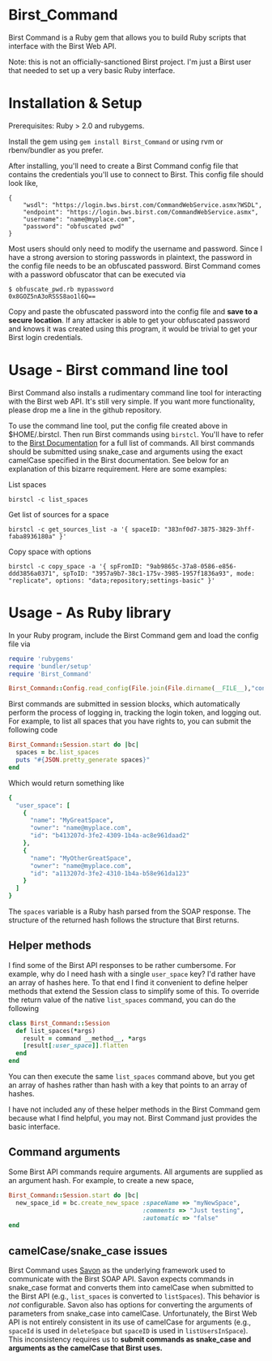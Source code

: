 Birst_Command
====================

Birst Command is a Ruby gem that allows you to build Ruby scripts that
interface with the Birst Web API.

Note: this is not an officially-sanctioned Birst project.  I'm just a
Birst user that needed to set up a very basic Ruby interface.

# Installation & Setup

Prerequisites: Ruby > 2.0 and rubygems.

Install the gem using `gem install Birst_Command` or using rvm or
rbenv/bundler as you prefer.

After installing, you'll need to create a Birst Command config file
that contains the credentials you'll use to connect to Birst.  This
config file should look like,

    {
        "wsdl": "https://login.bws.birst.com/CommandWebService.asmx?WSDL",
        "endpoint": "https://login.bws.birst.com/CommandWebService.asmx",
        "username": "name@myplace.com",
        "password": "obfuscated pwd"
    }

Most users should only need to modify the username and password.
Since I have a strong aversion to storing passwords in plaintext, the
password in the config file needs to be an obfuscated password.  Birst
Command comes with a password obfuscator that can be executed via

    $ obfuscate_pwd.rb mypassword
    0x8GOZ5nA3oRSSS8ao1l6Q==

Copy and paste the obfuscated password into the config file and **save
to a secure location**.  If any attacker is able to get your
obfuscated password and knows it was created using this program, it
would be trivial to get your Birst login credentials.

# Usage - Birst command line tool

Birst Command also installs a rudimentary command line tool for interacting
with the Birst web API.  It's still very simple.  If you want more functionality,
please drop me a line in the github repository.

To use the command line tool, put the config file created above in
$HOME/.birstcl.  Then run Birst commands using `birstcl`.  You'll have to refer
to the [Birst Documentation](https://app2102.bws.birst.com/CommandWebService.asmx)
for a full list of commands.  All birst commands should be submitted using snake_case
and arguments using the exact camelCase specified in the Birst documentation.  See
below for an explanation of this bizarre requirement.  Here are some examples:

List spaces

    birstcl -c list_spaces

Get list of sources for a space

    birstcl -c get_sources_list -a '{ spaceID: "383nf0d7-3875-3829-3hff-faba8936180a" }'

Copy space with options

    birstcl -c copy_space -a '{ spFromID: "9ab9865c-37a8-0586-e856-ddd3856a0371", spToID: "3957a9b7-38c1-175v-3985-1957f1836a93", mode: "replicate", options: "data;repository;settings-basic" }'

# Usage - As Ruby library

In your Ruby program, include the Birst Command gem and load the config file via

````ruby
require 'rubygems'
require 'bundler/setup'
require 'Birst_Command'

Birst_Command::Config.read_config(File.join(File.dirname(__FILE__),"config.json"))
````

Birst commands are submitted in session blocks, which automatically
perform the process of logging in, tracking the login token, and
logging out.  For example, to list all spaces that you have rights to,
you can submit the following code

````ruby
Birst_Command::Session.start do |bc|
  spaces = bc.list_spaces
  puts "#{JSON.pretty_generate spaces}"
end
````

Which would return something like

````ruby
{
  "user_space": [
    {
      "name": "MyGreatSpace",
      "owner": "name@myplace.com",
      "id": "b413207d-3fe2-4309-1b4a-ac8e961daad2"
    },
    {
      "name": "MyOtherGreatSpace",
      "owner": "name@myplace.com",
      "id": "a113207d-3fe2-4310-1b4a-b58e961da123"
    }
  ]
}
````

The `spaces` variable is a Ruby hash parsed from the SOAP response.
The structure of the returned hash follows the structure that Birst
returns.


## Helper methods

I find some of the Birst API responses to be rather cumbersome.  For
example, why do I need hash with a single `user_space` key?  I'd
rather have an array of hashes here.  To that end I find it convenient
to define helper methods that extend the Session class to simplify
some of this.  To override the return value of the native
`list_spaces` command, you can do the following

````ruby
class Birst_Command::Session
  def list_spaces(*args)
    result = command __method__, *args
    [result[:user_space]].flatten
  end 
end
````

You can then execute the same `list_spaces` command above, but you get
an array of hashes rather than hash with a key that points to an array
of hashes.

I have not included any of these helper methods in the Birst Command
gem because what I find helpful, you may not.  Birst Command just
provides the basic interface.

## Command arguments

Some Birst API commands require arguments.  All arguments are supplied
as an argument hash.  For example, to create a new space,

````ruby
Birst_Command::Session.start do |bc|
  new_space_id = bc.create_new_space :spaceName => "myNewSpace",
                                     :comments => "Just testing",
                                     :automatic => "false"
end
````

## camelCase/snake_case issues

Birst Command uses [Savon](http://savonrb.com/version2/client.html) as
the underlying framework used to communicate with the Birst SOAP API.
Savon expects commands in snake_case format and converts them into
camelCase when submitted to the Birst API (e.g., `list_spaces` is
converted to `listSpaces`).  This behavior is *not* configurable.
Savon also has options for converting the arguments of parameters from
snake_case into camelCase.  Unfortunately, the Birst Web API is not
entirely consistent in its use of camelCase for arguments (e.g.,
`spaceId` is used in `deleteSpace` but `spaceID` is used in
`listUsersInSpace`).  This inconsistency requires us to **submit
commands as snake_case and arguments as the camelCase that Birst
uses.**


